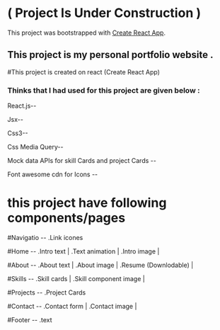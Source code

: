 # ( Project Is Under Construction )

This project was bootstrapped with [Create React App](https://github.com/facebook/create-react-app).

## This project is my personal portfolio website .

#This project is created on  react (Create React App)

### Thinks that  I had used for this project are given below :

React.js--

Jsx--

Css3--

Css Media Query--

Mock data APIs for skill Cards and project Cards --

Font awesome cdn for Icons --

# this project have following components/pages 

#Navigatio --
.Link icones

#Home --
.Intro text |
.Text animation |
.Intro image |

#About --
.About text |
.About image |
.Resume (Downlodable) |

#Skills --
.Skill cards |
.Skill component image |

#Projects --
.Project Cards 

#Contact --
.Contact form  |
.Contact image |

#Footer --
.text
